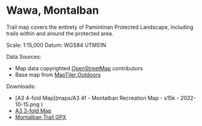 # Wawa, Montalban

Trail map covers the entirety of Pamintinan Protected Landscape, including trails within and around the protected area.

Scale: 1:15,000
Datum: WGS84 UTM51N

Data Sources:
* Map data copyrighted [OpenStreetMap](https://www.openstreetmap.org) contributors
* Base map from [MapTiler Outdoors](https://www.maptiler.com)

Downloads:
* [A3 4-fold Map](maps/A3 4f - Montalban Recreation Map - s15k - 2022-10-15.png )
* [A3 3-fold Map](https://bit.ly/3QaQoRl)
* [Montalban Trail GPX](maps/gpx/wawa-montalban-trails.gpx)
